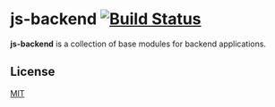 # js-backend [![Build Status](https://travis-ci.org/arpinum-oss/js-backend.svg?branch=master)](https://travis-ci.org/arpinum-oss/js-backend)

**js-backend** is a collection of base modules for backend applications.

## License

[MIT](LICENSE)
